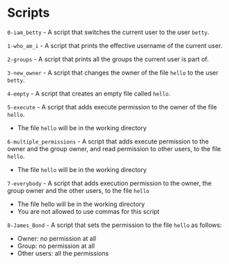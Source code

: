 # Scripts

`0-iam_betty` - A script that switches the current user to the user `betty`.

`1-who_am_i` - A script that prints the effective username of the current user.

`2-groups` - A script that prints all the groups the current user is part of.

`3-new_owner` - A script that changes the owner of the file `hello` to the user `betty`.

`4-empty` - A script that creates an empty file called `hello`.

`5-execute` - A script that adds execute permission to the owner of the file `hello`.
- The file `hello` will be in the working directory

`6-multiple_permissions` - A script that adds execute permission to the owner and the group owner, and read permission to other users, to the file `hello`.
- The file `hello` will be in the working directory

`7-everybody` - A script that adds execution permission to the owner, the group owner and the other users, to the file `hello`
- The file hello will be in the working directory
- You are not allowed to use commas for this script

`8-James_Bond` - A script that sets the permission to the file `hello` as follows:
- Owner: no permission at all
- Group: no permission at all
- Other users: all the permissions
